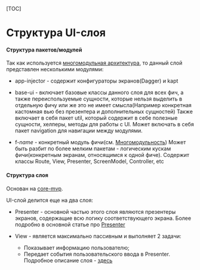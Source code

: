 [TOC]

# Структура UI-слоя

#### Структура пакетов/модулей

Так как используется [многомодульная архитектура][multi], то данный слой
представлен несколькими модулями:

* app-injector - содержит конфигураторы экранов(Dagger) и kapt

* base-ui - включает базовые классы данного слоя для всех фич, а также
переиспользуемые сущности, которые нельзя выделить в отдельную фичу или
же это не имеет смысла(Например конкретная кастомная вью без презентера
и дополнительных сущностей)
Также включает в себя пакет util, который содержит в себе полезные сущности,
хелперы, методы для работы с UI.
Может включать в себя пакет navigation для навигации между модулями.

* f-*name* - конкретный модуль фичи(см. [Многомодульность][multi])
Может быть разбит по более мелким пакетам - логическим кускам фичи(конкретным экранам,
относящимся к одной фиче).
Содержит классы Route, View, Presenter, ScreenModel, Controller, etc

#### Структура слоя

Основан на [core-mvp][mvp].

UI-слой делится еще на два слоя:

- Presenter - основной частью этого слоя являются презентеры экранов,
содержащие всю логику соответствующего экрана. Более подробно в основной
статье про [Presenter][presenter]

- View - является максимально пассивным и выполняет 2 задачи:
    * Показывает информацию пользователю;
    * Передает события пользовательского ввода в Presenter.
    Подробное описание слоя - [здесь][view]

[presenter]: ../../core-mvp/docs/presenter.md
[view]: ../../core-mvp/docs/view.md
[multi]: ../common/multimodule/detail.md
[mvp]: ../../core-mvp/README.md